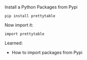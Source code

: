 Install a Python Packages from Pypi
```
pip install prettytable
```
Now import it:
```
import prettytable
```
Learned:
- How to import packages from Pypi